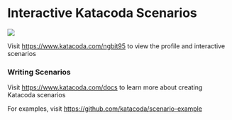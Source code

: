 # Interactive Katacoda Scenarios

[![](http://shields.katacoda.com/katacoda/ngbit95/count.svg)](https://www.katacoda.com/ngbit95 "Get your profile on Katacoda.com")

Visit https://www.katacoda.com/ngbit95 to view the profile and interactive scenarios

### Writing Scenarios
Visit https://www.katacoda.com/docs to learn more about creating Katacoda scenarios

For examples, visit https://github.com/katacoda/scenario-example
